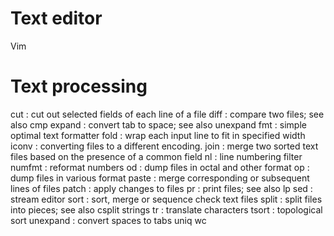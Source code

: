 # Text editor
Vim

# Text processing
cut	    : cut out selected fields of each line of a file
diff	    : compare two files; see also cmp
expand	    : convert tab to space; see also unexpand
fmt	    : simple optimal text formatter
fold	    : wrap each input line to fit in specified width
iconv	    : converting files to a different encoding.
join	    : merge two sorted text files based on the presence of a common field
nl	    : line numbering filter
numfmt	    : reformat numbers
od	    : dump files in octal and other format
op	    : dump files in various format
paste	    : merge corresponding or subsequent lines of files
patch	    : apply changes to files
pr	    : print files; see also lp
sed	    : stream editor
sort        : sort, merge or sequence check text files
split	    : split files into pieces; see also csplit
strings
tr	    : translate characters
tsort	    : topological sort
unexpand    : convert spaces to tabs
uniq
wc
